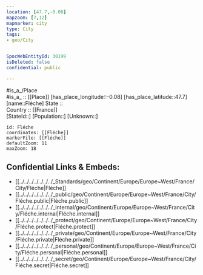 ```yaml
---
location: [47.7,-0.08] 
mapzoom: [7,12] 
mapmarker: city 
type: City
tags:
- geo/City


SpocWebEntityId: 30199
isDeleted: false
confidential: public

---
```

#is_a_/Place  
#is_a_ :: [[Place]] 
[has_place_longitude::-0.08] 
[has_place_latitude::47.7] 
[name::Fléche] 
State ::  
Country :: [[France]]  
[StateId::] 
[Population::] 
[Unknown::] 


```leaflet
id: Fléche
coordinates: [[Fléche]] 
markerFile: [[Fléche]] 
defaultZoom: 11 
maxZoom: 18
```


## Confidential Links & Embeds: 
- [[../../../../../../../_Standards/geo/Continent/Europe/Europe~West/France/City/Fléche|Fléche]] 
- [[../../../../../../../_public/geo/Continent/Europe/Europe~West/France/City/Fléche.public|Fléche.public]] 
- [[../../../../../../../_internal/geo/Continent/Europe/Europe~West/France/City/Fléche.internal|Fléche.internal]] 
- [[../../../../../../../_protect/geo/Continent/Europe/Europe~West/France/City/Fléche.protect|Fléche.protect]] 
- [[../../../../../../../_private/geo/Continent/Europe/Europe~West/France/City/Fléche.private|Fléche.private]] 
- [[../../../../../../../_personal/geo/Continent/Europe/Europe~West/France/City/Fléche.personal|Fléche.personal]] 
- [[../../../../../../../_secret/geo/Continent/Europe/Europe~West/France/City/Fléche.secret|Fléche.secret]] 
